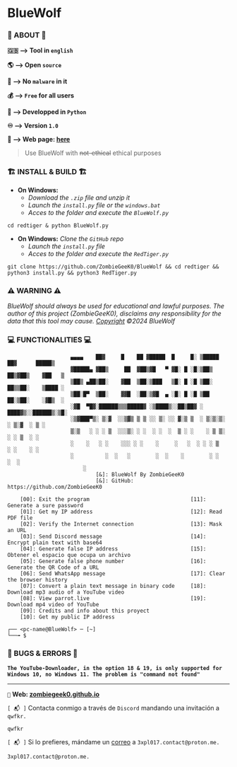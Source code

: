 # BlueWolf

### 🔴 ABOUT 🔴

__🇬🇧 --> Tool in `english`__

__🌎 --> Open `source`__

__🦠 --> No `malware` in it__

__💰 --> `Free` for all users__

__💾 --> Developped in `Python`__

__♾️ --> Version `1.0`__

__📎 --> Web page: <a href="https://zombiegeek0.github.io">here</a>__

> Use BlueWolf with ~~not-ethical~~ ethical purposes

### 🏗️ INSTALL & BUILD 🏗️

- __On Windows:__
  - _Download the `.zip` file and unzip it_
  - _Launch the `install.py` file or the `windows.bat`_
  - _Acces to the folder and execute the `BlueWolf.py`_

```shell
cd redtiger & python BlueWolf.py
```

- __On Windows:__
   _Clone the `GitHub` repo_
  - _Launch the `install.py` file_
  - _Acces to the folder and execute the `RedTiger.py`_

```shell
git clone https://github.com/ZombieGeeK0/BlueWolf && cd redtiger && python3 install.py && python3 RedTiger.py
```

### ⚠️ WARNING ⚠️

_BlueWolf should always be used for educational and lawful purposes. The author of this project (ZombieGeeK0), disclaims any responsibility for the data that this tool may cause. <a href="https://github.com/ZombieGeeK0/BlueWolf?tab=MIT-1-ov-file">Copyright</a> ©2024 BlueWolf_

### 💻 FUNCTIONALITIES 💻

```
                    ▄▄▄▄    ██▓     █    ██ ▓█████  █     █░ ▒█████   ██▓      █████▒
                    ▓█████▄ ▓██▒     ██  ▓██▒▓█   ▀ ▓█░ █ ░█░▒██▒  ██▒▓██▒    ▓██   ▒ 
                    ▒██▒ ▄██▒██░    ▓██  ▒██░▒███   ▒█░ █ ░█ ▒██░  ██▒▒██░    ▒████ ░ 
                    ▒██░█▀  ▒██░    ▓▓█  ░██░▒▓█  ▄ ░█░ █ ░█ ▒██   ██░▒██░    ░▓█▒  ░ 
                    ░▓█  ▀█▓░██████▒▒▒█████▓ ░▒████▒░░██▒██▓ ░ ████▓▒░░██████▒░▒█░    
                    ░▒▓███▀▒░ ▒░▓  ░░▒▓▒ ▒ ▒ ░░ ▒░ ░░ ▓░▒ ▒  ░ ▒░▒░▒░ ░ ▒░▓  ░ ▒ ░    
                    ▒░▒   ░ ░ ░ ▒  ░░░▒░ ░ ░  ░ ░  ░  ▒ ░ ░    ░ ▒ ▒░ ░ ░ ▒  ░ ░      
                    ░    ░   ░ ░    ░░░ ░ ░    ░     ░   ░  ░ ░ ░ ▒    ░ ░    ░ ░    
                    ░          ░  ░   ░        ░  ░    ░        ░ ░      ░  ░        
                        ░                                                  
                            [&]: BlueWolf By ZombieGeeK0 
                            [&]: GitHub: https://github.com/ZombieGeeK0        

    [00]: Exit the program                                [11]: Generate a sure password
    [01]: Get my IP address                               [12]: Read PDF file
    [02]: Verify the Internet connection                  [13]: Mask an URL
    [03]: Send Discord message                            [14]: Encrypt plain text with base64
    [04]: Generate false IP address                       [15]: Obtener el espacio que ocupa un archivo
    [05]: Generate false phone number                     [16]: Generate the QR Code of a URL
    [06]: Send WhatsApp message                           [17]: Clear the browser history
    [07]: Convert a plain text message in binary code     [18]: Download mp3 audio of a YouTube video
    [08]: View parrot.live                                [19]: Download mp4 video of YouTube
    [09]: Credits and info about this proyect
    [10]: Get my public IP address

┌── <pc-name@BlueWolf> ─ [~]
└──╼ $ 
```

### 🐛 BUGS & ERRORS 🐛

__`The YouTube-Downloader, in the option 18 & 19, is only supported for Windows 10, no Windows 11. The problem is "command not found"`__

<hr>

`📎` __Web: <a href="https://zombiegeek0.github.io">zombiegeek0.github.io</a>__

`[ 📬 ]` Contacta conmigo a través de `Discord` mandando una invitación a `qwfkr.`

    qwfkr
`[ 📬 ]` Si lo prefieres, mándame un <a href="mailto:3xpl017.contact@proton.me">correo</a> a `3xpl017.contact@proton.me.`

    3xpl017.contact@proton.me.

